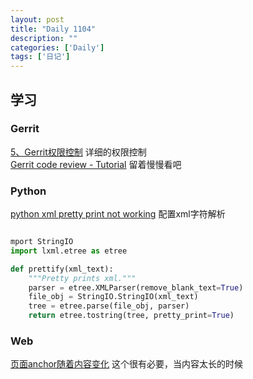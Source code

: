 ```yaml
---
layout: post
title: "Daily 1104"
description: ""
categories: ['Daily']
tags: ['日记']
---
```

 

## 学习 


### Gerrit 
[ 5、Gerrit权限控制](http://zengestudy.blog.51cto.com/1702365/1774176) 详细的权限控制   
[Gerrit code review - Tutorial](http://www.vogella.com/tutorials/Gerrit/article.html#gerrit_problems) 留着慢慢看吧  


### Python 
[python xml pretty print not working](https://stackoverflow.com/questions/18176733/python-xml-pretty-print-not-working)  配置xml字符解析

```python 

mport StringIO
import lxml.etree as etree

def prettify(xml_text):
    """Pretty prints xml."""
    parser = etree.XMLParser(remove_blank_text=True)
    file_obj = StringIO.StringIO(xml_text)
    tree = etree.parse(file_obj, parser)
    return etree.tostring(tree, pretty_print=True)

```


### Web

[页面anchor随着内容变化](https://docs.docker.com/engine/installation/#supported-platforms) 这个很有必要，当内容太长的时候       
